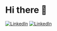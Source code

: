 # Hi there :wave:


[![LinkedIn](https://img.shields.io/badge/R%C3%A9sum%C3%A9-f85149?style=for-the-badge)](./RESEME_ENGLISH.md)
[![LinkedIn](https://img.shields.io/badge/LinkedIn-0077B5?style=for-the-badge&logo=linkedin&logoColor=white)](https://www.linkedin.com/in/daniel-hsieh-501023112)


